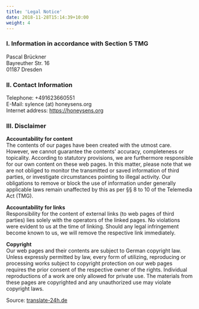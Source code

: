 ```yaml
---
title: 'Legal Notice'
date: 2018-11-28T15:14:39+10:00
weight: 4
---
```


### I. Information in accordance with Section 5 TMG

Pascal Brückner \
Bayreuther Str. 16 \
01187 Dresden

### II. Contact Information
Telephone: +491623660551 \
E-Mail: sylence (at) honeysens.org \
Internet address: https://honeysens.org

### III. Disclaimer
**Accountability for content** \
The contents of our pages have been created with the utmost care. However, we cannot guarantee the contents' accuracy, completeness or topicality. According to statutory provisions, we are furthermore responsible for our own content on these web pages. In this matter, please note that we are not obliged to monitor the transmitted or saved information of third parties, or investigate circumstances pointing to illegal activity. Our obligations to remove or block the use of information under generally applicable laws remain unaffected by this as per §§ 8 to 10 of the Telemedia Act (TMG).

**Accountability for links** \
Responsibility for the content of external links (to web pages of third parties) lies solely with the operators of the linked pages. No violations were evident to us at the time of linking. Should any legal infringement become known to us, we will remove the respective link immediately.

**Copyright** \
Our web pages and their contents are subject to German copyright law. Unless expressly permitted by law, every form of utilizing, reproducing or processing works subject to copyright protection on our web pages requires the prior consent of the respective owner of the rights. Individual reproductions of a work are only allowed for private use. The materials from these pages are copyrighted and any unauthorized use may violate copyright laws.

Source: [translate-24h.de](https://www.translate-24h.de)
